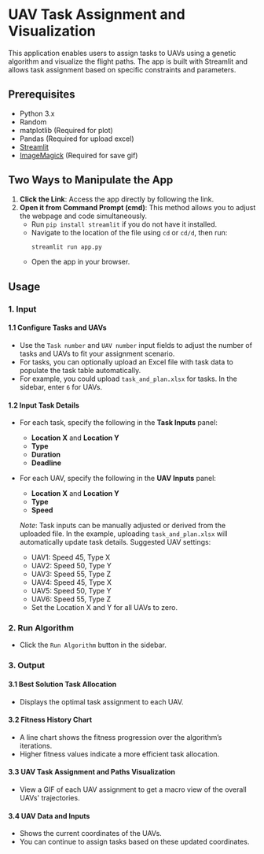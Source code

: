 # UAV Task Assignment and Visualization

This application enables users to assign tasks to UAVs using a genetic algorithm and visualize the flight paths. The app is built with Streamlit and allows task assignment based on specific constraints and parameters.

## Prerequisites
- Python 3.x
- Random 
- matplotlib (Required for plot)
- Pandas (Required for upload excel)
- [Streamlit](https://streamlit.io/)
- [ImageMagick](https://imagemagick.org/) (Required for save gif)
  
## Two Ways to Manipulate the App
1. **Click the Link**: Access the app directly by following the link.
2. **Open it from Command Prompt (cmd)**: This method allows you to adjust the webpage and code simultaneously.
   - Run `pip install streamlit` if you do not have it installed.
   - Navigate to the location of the file using `cd` or `cd/d`, then run:
     ```bash
     streamlit run app.py
     ```
   - Open the app in your browser.

## Usage  

### 1. **Input**
#### 1.1 **Configure Tasks and UAVs**
- Use the `Task number` and `UAV number` input fields to adjust the number of tasks and UAVs to fit your assignment scenario.
- For tasks, you can optionally upload an Excel file with task data to populate the task table automatically.
- For example, you could upload `task_and_plan.xlsx` for tasks. In the sidebar, enter `6` for UAVs.

#### 1.2 **Input Task Details**
- For each task, specify the following in the **Task Inputs** panel:
  - **Location X** and **Location Y**
  - **Type**
  - **Duration**
  - **Deadline**
- For each UAV, specify the following in the **UAV Inputs** panel:
  - **Location X** and **Location Y**
  - **Type**
  - **Speed**

  *Note*: Task inputs can be manually adjusted or derived from the uploaded file. In the example, uploading `task_and_plan.xlsx` will automatically update task details. Suggested UAV settings:
  - UAV1: Speed 45, Type X
  - UAV2: Speed 50, Type Y
  - UAV3: Speed 55, Type Z
  - UAV4: Speed 45, Type X
  - UAV5: Speed 50, Type Y
  - UAV6: Speed 55, Type Z
  - Set the Location X and Y for all UAVs to zero.

### 2. **Run Algorithm**
   - Click the `Run Algorithm` button in the sidebar.

### 3. **Output**
#### 3.1 **Best Solution Task Allocation**
   - Displays the optimal task assignment to each UAV.

#### 3.2 **Fitness History Chart**
   - A line chart shows the fitness progression over the algorithm’s iterations.
   - Higher fitness values indicate a more efficient task allocation.

#### 3.3 **UAV Task Assignment and Paths Visualization**
   - View a GIF of each UAV assignment to get a macro view of the overall UAVs' trajectories.

#### 3.4 **UAV Data and Inputs**
   - Shows the current coordinates of the UAVs.
   - You can continue to assign tasks based on these updated coordinates.

